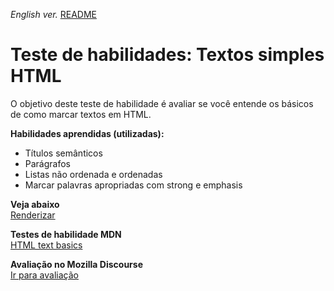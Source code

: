 <span><i>English ver.</i> <a href="https://github.com/alexandre-j-dev/Mozilla-Developer-Network-HTML/blob/main/Test%20your%20skills_%20HTML%20text%20basics/README.en.md"> README</a></span>

<h1>Teste de habilidades: Textos simples HTML</h1>

<p> O objetivo deste teste de habilidade é avaliar se você entende os básicos de como marcar textos em HTML. </p>

<strong>Habilidades aprendidas (utilizadas):</strong>
<ul>  
<li>Títulos semânticos</li>
<li>Parágrafos</li>
<li>Listas não ordenada e ordenadas</li>
<li>Marcar palavras apropriadas com strong e emphasis</li>  
</ul>

<strong>Veja abaixo</strong><br>
<a href="https://htmlpreview.github.io/?https://github.com/alexandre-j-dev/Mozilla-Developer-Network-HTML/blob/HTML/Test%20your%20skills_%20HTML%20text%20basics/index.html"> Renderizar </a><br>

<strong>Testes de habilidade MDN</strong><br>
<a href="https://developer.mozilla.org/en-US/docs/Learn/HTML/Introduction_to_HTML/Test_your_skills:_HTML_text_basics"> HTML text basics </a>

<strong>Avaliação no Mozilla Discourse</strong><br>
<a href="https://discourse.mozilla.org/t/assessment-wanted-for-html-text-basics-skill-test-1/106331">Ir para avaliação </a>
